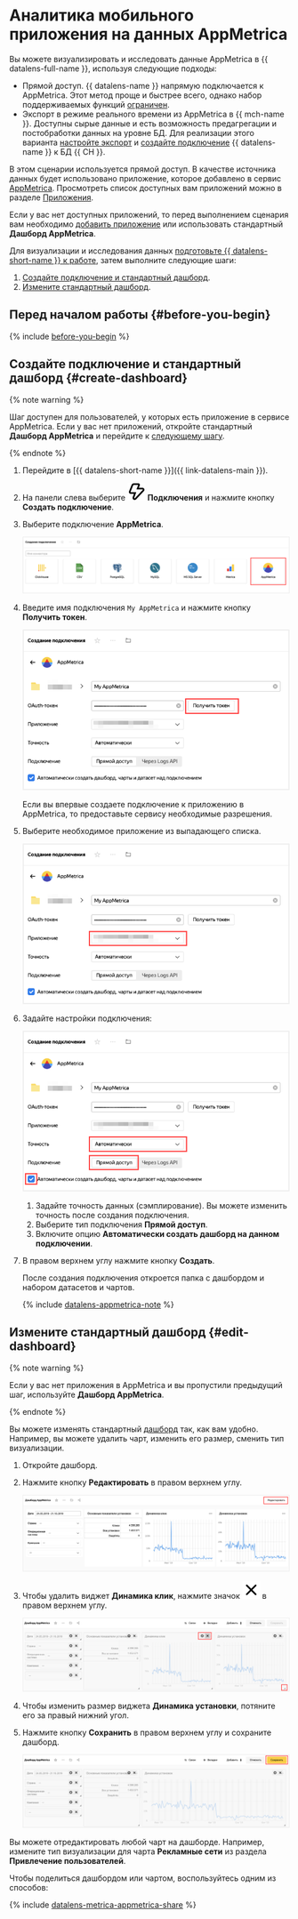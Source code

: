 # Аналитика мобильного приложения на данных AppMetrica

Вы можете визуализировать и исследовать данные AppMetrica в {{ datalens-full-name }}, используя следующие подходы:

* Прямой доступ.
  {{ datalens-name }} напрямую подключается к AppMetrica. Этот метод проще и быстрее всего, однако набор поддерживаемых функций [ограничен](../../datalens/function-ref/availability.md).
* Экспорт в режиме реального времени из AppMetrica в {{ mch-name }}.
  Доступны сырые данные и есть возможность предагрегации и постобработки данных на уровне БД. Для реализации этого варианта [настройте экспорт](https://appmetrica.yandex.ru/docs/common/cloud/about.html) и [создайте подключение](../../datalens/operations/connection/create-clickhouse.md) {{ datalens-name }} к БД {{ CH }}.

В этом сценарии используется прямой доступ. В качестве источника данных будет использовано приложение, которое добавлено в сервис [AppMetrica](https://appmetrica.yandex.ru). Просмотреть список доступных вам приложений можно в разделе [Приложения](https://appmetrica.yandex.ru/application/list).

Если у вас нет доступных приложений, то перед выполнением сценария вам необходимо [добавить приложение](https://appmetrica.yandex.ru/docs/quick-start/concepts/quick-start.html) или использовать стандартный **Дашборд AppMetrica**. 

Для визуализации и исследования данных [подготовьте {{ datalens-short-name }} к работе](#before-you-begin), затем выполните следующие шаги:

1. [Создайте подключение и стандартный дашборд](#create-dashboard).
1. [Измените стандартный дашборд](#edit-dashboard).

 

## Перед началом работы {#before-you-begin}

{% include [before-you-begin](../includes/before-you-begin-datalens.md) %}


## Создайте подключение и стандартный дашборд {#create-dashboard}

{% note warning %}

Шаг доступен для пользователей, у которых есть приложение в сервисе AppMetrica. Если у вас нет приложений, откройте стандартный **Дашборд AppMetrica** и перейдите к [следующему шагу](#edit-dashboard).

{% endnote %}

1. Перейдите в [{{ datalens-short-name }}]({{ link-datalens-main }}).
1. На панели слева выберите ![image](../../_assets/console-icons/thunderbolt.svg) **Подключения** и нажмите кнопку **Создать подключение**.
1. Выберите подключение **AppMetrica**.

    ![image](../../_assets/datalens/solution-06/03-choose-appmetrica.png)

1. Введите имя подключения `My AppMetrica` и нажмите кнопку **Получить токен**.

    ![image](../../_assets/datalens/solution-06/get-token.png)

    Если вы впервые создаете подключение к приложению в AppMetrica, то предоставьте сервису необходимые разрешения.

1. Выберите необходимое приложение из выпадающего списка.

    ![image](../../_assets/datalens/solution-06/select-an-app.png)
    
1. Задайте настройки подключения:

    ![image](../../_assets/datalens/solution-06/specify-fields.png)

    1. Задайте точность данных (сэмплирование). Вы можете изменить точность после создания подключения.
    1. Выберите тип подключения **Прямой доступ**.
    1. Включите опцию **Автоматически создать дашборд на данном подключении**.

1. В правом верхнем углу нажмите кнопку **Создать**.

    После создания подключения откроется папка с дашбордом и набором датасетов и чартов.

    {% include [datalens-appmetrica-note](../../_includes/datalens/datalens-appmetrica-note.md) %}

## Измените стандартный дашборд {#edit-dashboard}

{% note warning %}

Если у вас нет приложения в AppMetrica и вы пропустили предыдущий шаг, используйте **Дашборд AppMetrica**.

{% endnote %}

Вы можете изменять стандартный [дашборд](../../datalens/concepts/dashboard.md) так, как вам удобно. Например, вы можете удалить чарт, изменить его размер, сменить тип визуализации.

1. Откройте дашборд.

1. Нажмите кнопку **Редактировать** в правом верхнем углу.

    ![image](../../_assets/datalens/solution-06/05-edit-dashboard.png)

1. Чтобы удалить виджет **Динамика клик**, нажмите значок ![image](../../_assets/console-icons/xmark.svg) в правом верхнем углу.

    ![image](../../_assets/datalens/solution-06/06-specify-widgets.png)

1. Чтобы изменить размер виджета **Динамика установки**, потяните его за правый нижний угол.

1. Нажмите кнопку **Сохранить** в правом верхнем углу и сохраните дашборд.

     ![image](../../_assets/datalens/solution-06/07-save-dashboard.png)

Вы можете отредактировать любой чарт на дашборде. Например, измените тип визуализации для чарта **Рекламные сети** из раздела **Привлечение пользователей**.

Чтобы поделиться дашбордом или чартом, воспользуйтесь одним из способов:

{% include [datalens-metrica-appmetrica-share](../../_includes/datalens/datalens-metrica-appmetrica-share.md) %}
